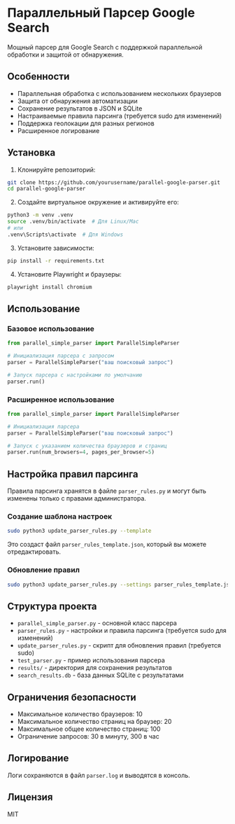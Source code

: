 # Параллельный Парсер Google Search

Мощный парсер для Google Search с поддержкой параллельной обработки и защитой от обнаружения.

## Особенности

- Параллельная обработка с использованием нескольких браузеров
- Защита от обнаружения автоматизации
- Сохранение результатов в JSON и SQLite
- Настраиваемые правила парсинга (требуется sudo для изменений)
- Поддержка геолокации для разных регионов
- Расширенное логирование

## Установка

1. Клонируйте репозиторий:
```bash
git clone https://github.com/yourusername/parallel-google-parser.git
cd parallel-google-parser
```

2. Создайте виртуальное окружение и активируйте его:
```bash
python3 -m venv .venv
source .venv/bin/activate  # Для Linux/Mac
# или
.venv\Scripts\activate  # Для Windows
```

3. Установите зависимости:
```bash
pip install -r requirements.txt
```

4. Установите Playwright и браузеры:
```bash
playwright install chromium
```

## Использование

### Базовое использование

```python
from parallel_simple_parser import ParallelSimpleParser

# Инициализация парсера с запросом
parser = ParallelSimpleParser("ваш поисковый запрос")

# Запуск парсера с настройками по умолчанию
parser.run()
```

### Расширенное использование

```python
from parallel_simple_parser import ParallelSimpleParser

# Инициализация парсера
parser = ParallelSimpleParser("ваш поисковый запрос")

# Запуск с указанием количества браузеров и страниц
parser.run(num_browsers=4, pages_per_browser=5)
```

## Настройка правил парсинга

Правила парсинга хранятся в файле `parser_rules.py` и могут быть изменены только с правами администратора.

### Создание шаблона настроек

```bash
sudo python3 update_parser_rules.py --template
```

Это создаст файл `parser_rules_template.json`, который вы можете отредактировать.

### Обновление правил

```bash
sudo python3 update_parser_rules.py --settings parser_rules_template.json
```

## Структура проекта

- `parallel_simple_parser.py` - основной класс парсера
- `parser_rules.py` - настройки и правила парсинга (требуется sudo для изменений)
- `update_parser_rules.py` - скрипт для обновления правил (требуется sudo)
- `test_parser.py` - пример использования парсера
- `results/` - директория для сохранения результатов
- `search_results.db` - база данных SQLite с результатами

## Ограничения безопасности

- Максимальное количество браузеров: 10
- Максимальное количество страниц на браузер: 20
- Максимальное общее количество страниц: 100
- Ограничение запросов: 30 в минуту, 300 в час

## Логирование

Логи сохраняются в файл `parser.log` и выводятся в консоль.

## Лицензия

MIT 